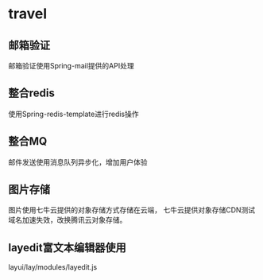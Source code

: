 # travel

## 邮箱验证
邮箱验证使用Spring-mail提供的API处理

## 整合redis
使用Spring-redis-template进行redis操作

## 整合MQ
邮件发送使用消息队列异步化，增加用户体验

## 图片存储
图片使用七牛云提供的对象存储方式存储在云端，
七牛云提供对象存储CDN测试域名加速失效，改换腾讯云对象存储。

## layedit富文本编辑器使用
layui/lay/modules/layedit.js





